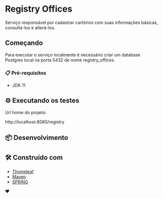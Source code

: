 # Registry Offices

Serviço responsável por cadastrar cartórios com suas informações básicas, consultá-los e alterá-los.

## Começando

Para executar o serviço localmente é necessário criar um database Postgres local na porta 5432 de nome registry_offices.

### 📋 Pré-requisitos

- JDK 11

## ⚙️ Executando os testes

Url home do projeto:

http://localhost:8080/registry


## 📦 Desenvolvimento


## 🛠️ Construído com

* [Thymeleaf](https://www.thymeleaf.org/documentation.html)
* [Maven](https://maven.apache.org/)
* [SPRING](https://spring.io/) 

 ❤️
